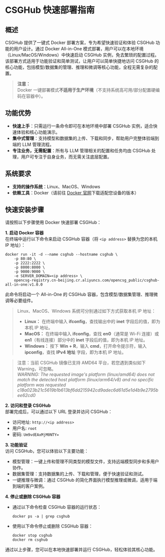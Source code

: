# CSGHub 快速部署指南  

## 概述  

CSGHub 提供了一键式 Docker 部署方案，专为希望快速验证和体验 CSGHub 功能的用户设计。通过 Docker All-in-One 模式部署，用户可以在本地环境（Linux/MacOS/Windows）中快速启动 CSGHub 实例，免去繁琐的配置过程。该部署方式适用于功能验证和简单测试，让用户可以简单快捷地访问 CSGHub 的核心功能，包括模型/数据集的管理、推理和微调等核心功能，全程无需复杂的配置。

> **注意：**  
> Docker 一键部署模式**不适用于生产环境**（不支持系统高可用/部分配置硬编码在容器中）。  

## 功能优势  

- **快速上手**：只需运行一条命令即可在本地环境中部署 CSGHub 实例，适合快速体验和核心功能演示。  
- **集中式管理**：支持模型和数据集的上传、下载和同步，帮助用户完整体验端到端的 LLM 管理流程。  
- **专注业务，无需配置**：所有与 LLM 管理相关的配置和任务均由 CSGHub 处理，用户可专注于自身业务，而无需关注底层配置。  

## 系统要求  

- **支持的操作系统**：Linux、MacOS、Windows  
- **依赖工具**：Docker（请前往 [Docker 官网](https://www.docker.com/)下载适配您设备的版本）  

## 快速安装步骤  

请按照以下步骤使用 Docker 快速部署 CSGHub：  

**1. 启动 Docker 容器**  
在终端中运行以下命令来启动 CSGHub 容器（将 `<ip address>` 替换为您的本机 IP 地址）：  

```shell
docker run -it -d --name csghub --hostname csghub \
    -p 80:80 \
    -p 2222:2222 \
    -p 8000:8000 \
    -p 9000:9000 \
    -e SERVER_DOMAIN=<ip address> \
    opencsg-registry.cn-beijing.cr.aliyuncs.com/opencsg_public/csghub-all-in-one:v1.0.0
```

此命令将启动一个 All-in-One 的 CSGHub 容器，包含模型/数据集管理、推理微调等必要组件。  

> Linux、MacOS、Windows 系统可分别通过如下方式获取本机 IP 地址：  
>
> - **Linux：** 在终端中输入 **ifconfig**，查找输出中的 **inet** 字段后的值，即为本机 IP 地址。  
> - **MacOS：** 在终端中输入 **ifconfig**，查找 **en0**（通常是 Wi-Fi 连接）或 **en1**（有线连接）部分中的 **inet** 字段后的值，即为本机 IP 地址。  
> - **Windows：** 按下 **Win + R**，输入 **cmd**，打开命令提示符，输入 **ipconfig**，查找 **IPv4 地址** 字段，即为本机 IP 地址。  

> 注意：当前 CSGHub 镜像已支持 AMD64 平台，若您遇到类似如下 Warning，可忽略。  
*WARNING: The requested image's platform (linux/amd64) does not match the detected host platform (linux/arm64/v8) and no specific platform was requested
c18a023b21c5619b1b613bf6dd215942cd9adec6d61d5e1d4b9e2795bee62cd0*  

**2. 访问和登录 CSGHub**  
部署完成后，可以通过以下 URL 登录并访问 CSGHub：  

- 访问地址: `http://<ip address>`  
- 用户名: `root`  
- 密码: `Um9vdEAxMjM0NTY=`  

**3. 功能验证**  
访问 CSGHub，您可以体验以下主要功能：  

- 模型管理：一键上传和管理不同类型的模型文件，支持远端模型同步和多用户协作。  
- 数据集管理：支持数据集的上传、下载和管理，便于快速验证和测试。  
- 一键推理与微调：通过 CSGHub 的简化界面执行模型推理或微调，适用于端到端的客户案例。  

**4. 停止或删除 CSGHub 容器**  

- 通过以下命令检查 CSGHub 容器的运行状态：

  ```
  docker ps -a | grep csghub
  ```

- 使用以下命令停止或删除 CSGHub 容器：

  ```
  docker stop csghub
  docker rm csghub
  ```

通过以上步骤，您可以在本地快速部署并运行 CSGHub，轻松体验其核心功能。
